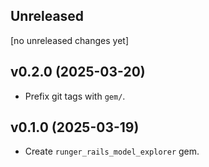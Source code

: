 ## Unreleased
[no unreleased changes yet]

## v0.2.0 (2025-03-20)
- Prefix git tags with `gem/`.

## v0.1.0 (2025-03-19)
- Create `runger_rails_model_explorer` gem.
